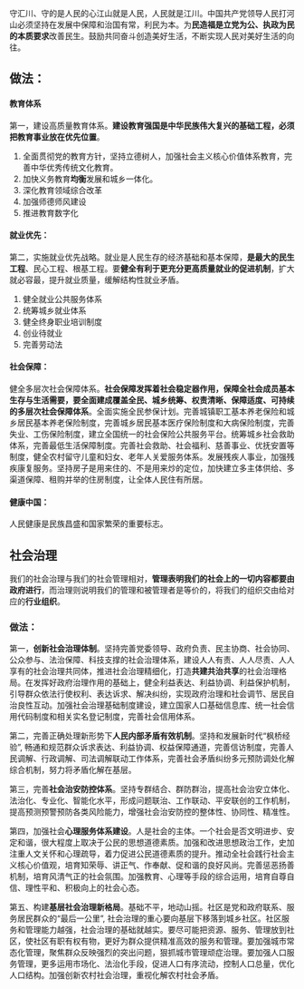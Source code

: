 守汇川、守的是人民的心江山就是人民，人民就是江川。中国共产党领导人民打河山必须坚持在发展中保障和治国有常，利民为本。为**民造福是立党为公、执政为民的本质要求**改善民生。鼓励共同奋斗创造美好生活，不断实现人民对美好生活的向往。

## 做法：
#### 教育体系
第一，建设高质量教育体系。**建设教育强国是中华民族伟大复兴的基础工程，必须把教育事业放在优先位置**。
1. 全面贯彻党的教育方针，坚持立德树人，加强社会主义核心价值体系教育，完善中华优秀传统文化教育。
2. 加快义务教育**均衡**发展和城乡一体化。 
3. 深化教育领域综合改革
4. 加强师德师风建设
5. 推进教育数字化

#### 就业优先：
第二，实施就业优先战略。就业是人民生存的经济基础和基本保障，**是最大的民生工程**、民心工程、根基工程。要**健全有利于更充分更高质量就业的促进机制**，扩大就必容最，提升就业质量，缓解结构性就业矛盾。
1. 健全就业公共服务体系
2. 统筹城乡就业体系
3. 健全终身职业培训制度
4. 创业待就业
5. 完善劳动法

#### 社会保障：
健全多层次社会保障体系。**社会保障发挥着社会稳定器作用，保障全社会成员基本生存与生活需要，要全面建成覆盖全民、城乡统筹、权责清晰、保障适度、可持续的多层次社会保障体系**。全面实施全民参保计划。完善城镇职工基本养老保险和城乡居民基本养老保险制度，完善城乡居民基本医疗保险制度和大病保险制度，完善失业、工伤保险制度，建立全国统一的社会保险公共服务平台。统筹城乡社会救助体系，完善最低生活保障制度。完善社会救助、社会福利、慈善事业、优抚安置等制度，健全农村留守儿童和妇女、老年人关爱服务体系。发展残疾人事业，加强残疾康复服务。坚持房子是用来住的、不是用来炒的定位，加快建立多主体供给、多渠道保障、租购并举的住房制度，让全体人民住有所居。

#### 健康中国：
人民健康是民族昌盛和国家繁荣的重要标志。

## 社会治理
我们的社会治理与我们的社会管理相对，**管理表明我们的社会上的一切内容都要由政府进行**，而治理则说明我们的管理和被管理者是等价的，将我们的组织交由给对应的**行业组织**。

### 做法：
第一，**创新社会治理体制**。坚持完善党委领导、政府负责、民主协商、社会协同、公众参与、法治保障、科技支撑的社会治理体系，建设人人有责、人人尽责、人人享有的社会治理共同体，推进社会治理精细化，打造**共建共治共享**的社会治理格局。在发挥好政府治理作用的基础上，健全利益表达、利益协调、利益保护机制，引导群众依法行使权利、表达诉求、解决纠纷，实现政府治理和社会调节、居民自治良性互动。加强社会治理基础制度建设，建立国家人口基础信息库、统一社会信用代码制度和相关实名登记制度，完善社会信用体系。

第二，完善正确处理新形势下**人民内部矛盾有效机制**。坚持和发展新时代“枫桥经验”, 畅通和规范群众诉求表达、利益协调、权益保障通道，完善信访制度，完善人民调解、行政调解、司法调解联动工作体系，完善社会矛盾纠纷多元预防调处化解综合机制，努力将矛盾化解在基层。

第三，完善**社会治安防控体系**。坚持专群结合、群防群治，提高社会治安立体化、法治化、专业化、智能化水平，形成问题联治、工作联动、平安联创的工作机制，提高预测预警预防各类风险能力，增强社会治安防控的整体性、协同性、精准性。

第四，加强社会**心理服务体系建设**。人是社会的主体。一个社会是否文明进步、安定和谐，很大程度上取决于公民的思想道德素质。加强和改进思想政治工作，史加注重人文关怀和心理疏导，着力促进公民道德素质的提升。推动全社会践行社会主义核心价值观，培育知荣辱、讲正气、作奉献、促和谐的良好风尚。完善惩恶扬善机制，培育风清气正的社会氛围。加强教育、心理等手段的综合运用，培育自尊自信、理性平和、积极向上的社会心态。

第五、构建**基层社会治理新格局**。基础不平，地动山摇。社区是党和政府联系、服务居民群众的“最后一公里”, 社会治理的重心要向基层下移落到城乡社区。社区服务和管理能力越强，社会治理的基础就越实。要尽可能把资源、服务、管理放到社区，使社区有职有权有物，更好为群众提供精准高效的服务和管理。要加强城市常态化管理，聚焦群众反映强烈的突出问题，狠抓城市管理顽症治理。要加强人口服务管理，更多运用市场化、法治化手段，促进人口有序流动，控制人口总量，优化人口结构。加强创新农村社会治理，重视化解农村社会矛盾。